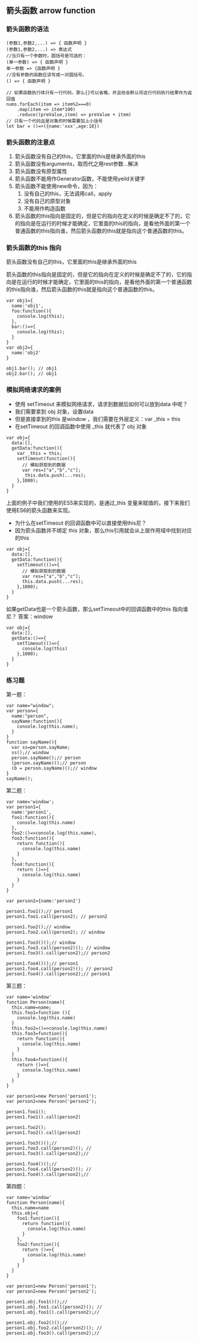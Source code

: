 ## 箭头函数 arrow function
### 箭头函数的语法
```
(参数1,参数2,...) => { 函数声明 }
(参数1,参数2,...) => 表达式
//当只有一个参数时，圆括号是可选的：
(单一参数) => { 函数声明 }
单一参数 => {函数声明 }
//没有参数的函数应该写成一对圆括号。
() => { 函数声明 }

// 如果函数执行体只有一行代码，那么{}可以省略，并且他会默认将这行代码执行结果作为返回值
nums.forEach(item => item%2===0)
    .map(item => item*100)
    .reduce((preValue,item) => preValue + item)
// 只有一个代码且是对象的时候需要加上小括号
let bar = ()=>({name:'xxx',age:18})
```
### 箭头函数的注意点
1. 箭头函数没有自己的this，它里面的this是继承外面的this
2. 箭头函数没有arguments，取而代之用rest参数...解决
3. 箭头函数没有原型属性
4. 箭头函数不能用作Generator函数，不能使用yeild关键字
5. 箭头函数不能使用new命令，因为：
    1. 没有自己的this，无法调用call，apply
    2. 没有自己的原型对象
    3. 不能用作构造函数
6. 箭头函数的this指向是固定的，但是它的指向在定义的时候是确定不了的，它的指向是在运行的时候才能确定，它里面的this的指向，是看他外面的第一个普通函数的this指向谁，然后箭头函数的this就是指向这个普通函数的this。

### 箭头函数的this 指向
箭头函数没有自己的this，它里面的this是继承外面的this

箭头函数的this指向是固定的，但是它的指向在定义的时候是确定不了的，它的指向是在运行的时候才能确定，它里面的this的指向，是看他外面的第一个普通函数的this指向谁，然后箭头函数的this就是指向这个普通函数的this。
```
var obj1={
  name:'obj1',
  foo:function(){
    console.log(this);
  },
  bar:()=>{
    console.log(this);
  }
}
var obj2={
  name:'obj2'
}

obj1.bar(); // obj1
obj2.bar(); // obj1
```

### 模拟网络请求的案例
- 使用 setTimeout 来模拟网络请求，请求到数据后如何可以放到data 中呢？
- 我们需要拿到 obj 对象，设置data
- 但是直接拿到的this 是window ，我们需要在外层定义：var _this = this
- 在setTimeout 的回调函数中使用 _this 就代表了 obj 对象
```
var obj={
  data:[],
  getData:function(){
    var _this = this;
    setTimeout(function(){
      // 模拟获取到的数据
      var res=["a","b","c"];
      _this.data.push(...res);
    },1000);
  }
}
```
上面的例子中我们使用的ES5来实现的，是通过_this 变量来赋值的，接下来我们使用ES6的箭头函数来实现。
- 为什么在setTimeout 的回调函数中可以直接使用this尼？
- 因为箭头函数并不绑定 this 对象，那么this引用就会从上层作用域中找到对应的this
```
var obj={
  data:[],
  getData:function(){
    setTimeout(()=>{
      // 模拟获取到的数据
      var res=["a","b","c"];
      this.data.push(...res);
    },1000);
  }
}
```

如果getData也是一个箭头函数，那么setTimeout中的回调函数中的this 指向谁尼？
答案：window
```
var obj={
  data:[],
  getData:()=>{
    setTimeout(()=>{
      console.log(this)
    },1000);
  }
}
```
### 练习题
第一题：
```
var name="window";
var person={
  name:"person",
  sayName:function(){
    console.log(this.name);
  }
}
function sayName(){
  var ss=person.sayName;
  ss();// window
  person.sayName();// person
  (person.sayName)();// person
  (b = person.sayName)();// window
}
sayName();
```

第二题：
```
var name='window';
var person1={
  name:'person1',
  foo1:function(){
    console.log(this.name)
  },
  foo2:()=>console.log(this.name),
  foo3:function(){
    return function(){
      console.log(this.name)
    }
  },
  foo4:function(){
    return ()=>{
      console.log(this.name)
    }
  }
}

var person2={name:'person2'}

person1.foo1();// person1
person1.foo1.call(person2); // person2

person1.foo2();// window
person1.foo2.call(person2); // window

person1.foo3()();// window
person1.foo3.call(person2)(); // window
person1.foo3().call(person2);// person2

person1.foo4()();// person1
person1.foo4.call(person2)(); // person2
person1.foo4().call(person2);// person1

```

第三题：
```
var name='window'
function Person(name){
  this.name=name;
  this.foo1=function (){
    console.log(this.name)
  }
  this.foo2=()=>console.log(this.name)
  this.foo3=function(){
    return function(){
      console.log(this.name)
    }
  }
  this.foo4=function(){
    return ()=>{
      console.log(this.name)
    }
  }
}

var person1=new Person('person1');
var person2=new Person('person2');

person1.foo1();
person1.foo1().call(person2)

person1.foo2();
person1.foo2().call(person2)

person1.foo3()();// 
person1.foo3.call(person2)(); // 
person1.foo3().call(person2);// 

person1.foo4()();// 
person1.foo4.call(person2)(); // 
person1.foo4().call(person2);// 
```

第四题：
```
var name='window'
function Person(name){
  this.name=name
  this.obj={
    foo1:function(){
      return function(){
        console.log(this.name)
      }
    },
    foo2:function(){
      return ()=>{
        console.log(this.name)
      }
    }
  }
}

var person1=new Person('person1');
var person2=new Person('person2');

person1.obj.foo1()();// 
person1.obj.foo1.call(person2)(); // 
person1.obj.foo1().call(person2);// 

person1.obj.foo2()();// 
person1.obj.foo2.call(person2)(); // 
person1.obj.foo3().call(person2);// 
```